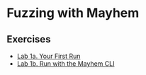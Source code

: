 # Fuzzing with Mayhem

## Exercises

- [Lab 1a. Your First Run](lighttpd-example.md#lab-1a-your-first-run)
- [Lab 1b. Run with the Mayhem CLI](lighttpd-example.md#lab-1b-run-with-the-mayhem-cli)

